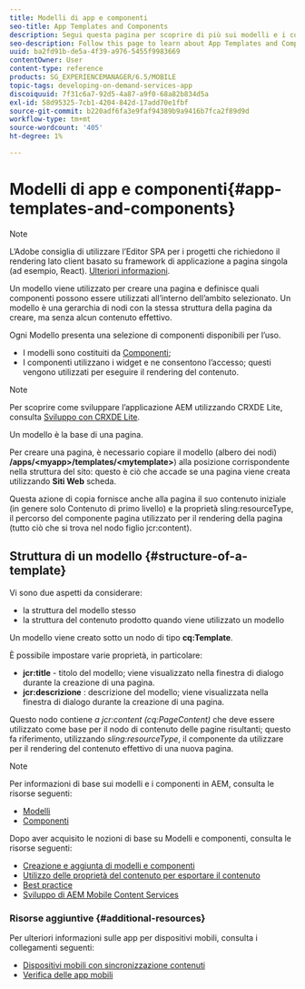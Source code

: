 ```yaml
---
title: Modelli di app e componenti
seo-title: App Templates and Components
description: Segui questa pagina per scoprire di più sui modelli e i componenti dell’app. Fornisce informazioni dettagliate sulla struttura dei modelli.
seo-description: Follow this page to learn about App Templates and Components. It provides detailed information on the structure of templates.
uuid: ba2fd91b-de5a-4f39-a976-5455f9983669
contentOwner: User
content-type: reference
products: SG_EXPERIENCEMANAGER/6.5/MOBILE
topic-tags: developing-on-demand-services-app
discoiquuid: 7f31c6a7-92d5-4a87-a9f0-68a82b834d5a
exl-id: 58d95325-7cb1-4204-842d-17add70e1fbf
source-git-commit: b220adf6fa3e9faf94389b9a9416b7fca2f89d9d
workflow-type: tm+mt
source-wordcount: '405'
ht-degree: 1%

---
```


# Modelli di app e componenti{#app-templates-and-components}

>[!NOTE]
>
>L’Adobe consiglia di utilizzare l’Editor SPA per i progetti che richiedono il rendering lato client basato su framework di applicazione a pagina singola (ad esempio, React). [Ulteriori informazioni](/help/sites-developing/spa-overview.md).

Un modello viene utilizzato per creare una pagina e definisce quali componenti possono essere utilizzati all’interno dell’ambito selezionato. Un modello è una gerarchia di nodi con la stessa struttura della pagina da creare, ma senza alcun contenuto effettivo.

Ogni Modello presenta una selezione di componenti disponibili per l’uso.

* I modelli sono costituiti da [Componenti](/help/sites-developing/components.md);
* I componenti utilizzano i widget e ne consentono l’accesso; questi vengono utilizzati per eseguire il rendering del contenuto.

>[!NOTE]
>
>Per scoprire come sviluppare l’applicazione AEM utilizzando CRXDE Lite, consulta [Sviluppo con CRXDE Lite](/help/sites-developing/developing-with-crxde-lite.md).

Un modello è la base di una pagina.

Per creare una pagina, è necessario copiare il modello (albero dei nodi) **/apps/&lt;myapp>/templates/&lt;mytemplate>**) alla posizione corrispondente nella struttura del sito: questo è ciò che accade se una pagina viene creata utilizzando **Siti Web** scheda.

Questa azione di copia fornisce anche alla pagina il suo contenuto iniziale (in genere solo Contenuto di primo livello) e la proprietà sling:resourceType, il percorso del componente pagina utilizzato per il rendering della pagina (tutto ciò che si trova nel nodo figlio jcr:content).

## Struttura di un modello {#structure-of-a-template}

Vi sono due aspetti da considerare:

* la struttura del modello stesso
* la struttura del contenuto prodotto quando viene utilizzato un modello

Un modello viene creato sotto un nodo di tipo **cq:Template**.

È possibile impostare varie proprietà, in particolare:

* **jcr:title** - titolo del modello; viene visualizzato nella finestra di dialogo durante la creazione di una pagina.
* **jcr:descrizione** : descrizione del modello; viene visualizzata nella finestra di dialogo durante la creazione di una pagina.

Questo nodo contiene *a jcr:content (cq:PageContent)* che deve essere utilizzato come base per il nodo di contenuto delle pagine risultanti; questo fa riferimento, utilizzando *sling:resourceType*, il componente da utilizzare per il rendering del contenuto effettivo di una nuova pagina.

>[!NOTE]
>
>Per informazioni di base sui modelli e i componenti in AEM, consulta le risorse seguenti:
>
>* [Modelli](/help/sites-developing/templates.md)
>* [Componenti](/help/sites-developing/components.md)
>


Dopo aver acquisito le nozioni di base su Modelli e componenti, consulta le risorse seguenti:

* [Creazione e aggiunta di modelli e componenti](/help/mobile/mobile-ondemand-app-templates.md)
* [Utilizzo delle proprietà del contenuto per esportare il contenuto](/help/mobile/on-demand-content-properties-exporting.md)
* [Best practice](/help/mobile/best-practices-aem-mobile.md)
* [Sviluppo di AEM Mobile Content Services](/help/mobile/developing-content-services.md)

### Risorse aggiuntive {#additional-resources}

Per ulteriori informazioni sulle app per dispositivi mobili, consulta i collegamenti seguenti:

* [Dispositivi mobili con sincronizzazione contenuti](/help/mobile/mobile-ondemand-contentsync.md)
* [Verifica delle app mobili](/help/mobile/develop-mobile-apps-testing.md)
